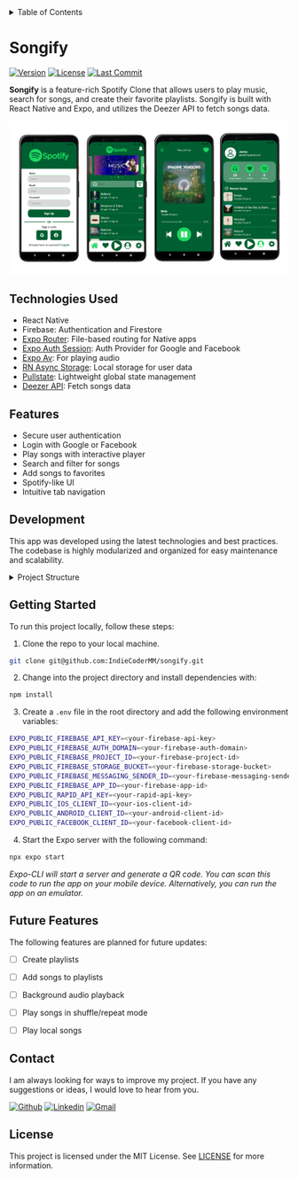 <details> 
  <summary>Table of Contents</summary>

- [Songify](#songify)
  - [Technologies Used](#technologies-used)
  - [Features](#features)
  - [Development](#development)
  - [Getting Started](#getting-started)
  - [Future Features](#future-features)
  - [Contact](#contact)
  - [License](#license)

</details>

# Songify
[![Version](https://img.shields.io/github/package-json/v/indiecodermm/songify)](https://github.com/indiecodermm/songify)
[![License](https://img.shields.io/github/license/indiecodermm/songify)](https://github.com/indiecodermm/songify/blob/main/LICENSE)
[![Last Commit](https://img.shields.io/github/last-commit/indiecodermm/songify)](https://github.com/indiecodermm/songify/commits)

**Songify** is a feature-rich Spotify Clone that allows users to play music, search for songs, and create their favorite playlists. Songify is built with React Native and Expo, and utilizes the Deezer API to fetch songs data.

![Songify](./screenshot.png)

## Technologies Used

- React Native
- Firebase: Authentication and Firestore
- [Expo Router](https://expo.github.io/router/docs): File-based routing for Native apps
- [Expo Auth Session](https://docs.expo.dev/versions/latest/sdk/auth-session/): Auth Provider for Google and Facebook
- [Expo Av](https://docs.expo.dev/versions/latest/sdk/av/): For playing audio
- [RN Async Storage](https://github.com/react-native-async-storage/async-storage): Local storage for user data
- [Pullstate](https://lostpebble.github.io/pullstate/): Lightweight global state management 
- [Deezer API](https://rapidapi.com/deezerdevs/api/deezer-1): Fetch songs data

## Features

- Secure user authentication
- Login with Google or Facebook
- Play songs with interactive player
- Search and filter for songs
- Add songs to favorites
- Spotify-like UI
- Intuitive tab navigation

## Development

This app was developed using the latest technologies and best practices. The codebase is highly modularized and organized for easy maintenance and scalability.

<details> 
  <summary>Project Structure</summary>

With a focus on clean code and maintainability, the project structure is organized into the following folders:

```py
.
├── app/
│   ├── (auth)/     # Authentication screens
│   │   ├── sign-up.js
│   │   └── ...
│   ├── (routes)/   # Main app screens
│   │   ├── home.js
│   │   ├── player.js
│   │   └── ...
│   ├── _layout.js
│   └── index.js
├── assets
├── components/     # Reusable components grouped by page
│   ├── home
│   ├── player
│   └── index.js
├── constants
├── hooks
├── store/          # Global state management
│   ├── auth.js
│   └── player.js
├── styles          # Reusable styles
├── utils
├── index.js
└── firebase-config.js

```

</details>

## Getting Started

To run this project locally, follow these steps:

1. Clone the repo to your local machine.
   
```sh
git clone git@github.com:IndieCoderMM/songify.git
```

2. Change into the project directory and install dependencies with:

```sh
npm install
```

3. Create a `.env` file in the root directory and add the following environment variables:

```sh
EXPO_PUBLIC_FIREBASE_API_KEY=<your-firebase-api-key>
EXPO_PUBLIC_FIREBASE_AUTH_DOMAIN=<your-firebase-auth-domain>
EXPO_PUBLIC_FIREBASE_PROJECT_ID=<your-firebase-project-id>
EXPO_PUBLIC_FIREBASE_STORAGE_BUCKET=<your-firebase-storage-bucket>
EXPO_PUBLIC_FIREBASE_MESSAGING_SENDER_ID=<your-firebase-messaging-sender-id>
EXPO_PUBLIC_FIREBASE_APP_ID=<your-firebase-app-id>
EXPO_PUBLIC_RAPID_API_KEY=<your-rapid-api-key>
EXPO_PUBLIC_IOS_CLIENT_ID=<your-ios-client-id>
EXPO_PUBLIC_ANDROID_CLIENT_ID=<your-android-client-id>
EXPO_PUBLIC_FACEBOOK_CLIENT_ID=<your-facebook-client-id>
``` 

4. Start the Expo server with the following command:

```sh
npx expo start
```

*Expo-CLI will start a server and generate a QR code. You can scan this code to run the app on your mobile device. Alternatively, you can run the app on an emulator.*

## Future Features

The following features are planned for future updates:

- [ ] Create playlists
- [ ] Add songs to playlists
- [ ] Background audio playback
- [ ] Play songs in shuffle/repeat mode
- [ ] Play local songs


## Contact

I am always looking for ways to improve my project. If you have any suggestions or ideas, I would love to hear from you.

[![Github](https://img.shields.io/badge/GitHub-673AB7?style=for-the-badge&logo=github&logoColor=white)](https://github.com/IndieCoderMM)
[![Linkedin](https://img.shields.io/badge/LinkedIn-0077B5?style=for-the-badge&logo=linkedin&logoColor=white)](https://linkedin.com/in/hthantoo)
[![Gmail](https://img.shields.io/badge/Gmail-D14836?style=for-the-badge&logo=gmail&logoColor=white)](mailto:hthant00chk@gmail.com)

## License

This project is licensed under the MIT License. See [LICENSE](./LICENSE) for more information.